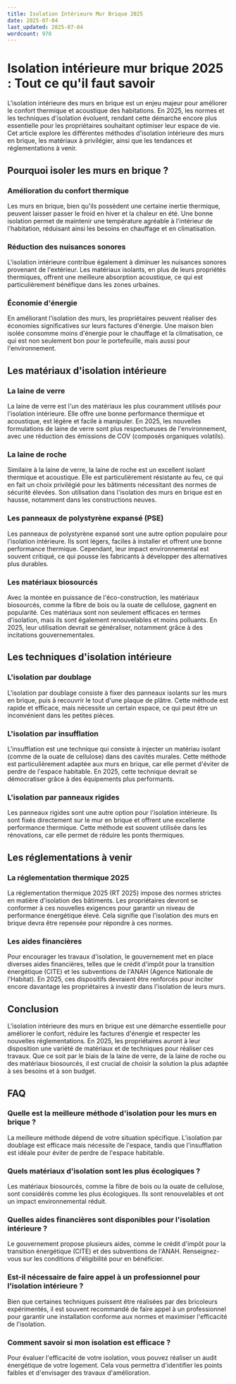 ```yaml
---
title: Isolation Intérieure Mur Brique 2025
date: 2025-07-04
last_updated: 2025-07-04
wordcount: 978
---
```


# Isolation intérieure mur brique 2025 : Tout ce qu'il faut savoir

L'isolation intérieure des murs en brique est un enjeu majeur pour améliorer le confort thermique et acoustique des habitations. En 2025, les normes et les techniques d'isolation évoluent, rendant cette démarche encore plus essentielle pour les propriétaires souhaitant optimiser leur espace de vie. Cet article explore les différentes méthodes d'isolation intérieure des murs en brique, les matériaux à privilégier, ainsi que les tendances et réglementations à venir.

## Pourquoi isoler les murs en brique ?

### Amélioration du confort thermique

Les murs en brique, bien qu'ils possèdent une certaine inertie thermique, peuvent laisser passer le froid en hiver et la chaleur en été. Une bonne isolation permet de maintenir une température agréable à l'intérieur de l'habitation, réduisant ainsi les besoins en chauffage et en climatisation.

### Réduction des nuisances sonores

L'isolation intérieure contribue également à diminuer les nuisances sonores provenant de l'extérieur. Les matériaux isolants, en plus de leurs propriétés thermiques, offrent une meilleure absorption acoustique, ce qui est particulièrement bénéfique dans les zones urbaines.

### Économie d'énergie

En améliorant l'isolation des murs, les propriétaires peuvent réaliser des économies significatives sur leurs factures d'énergie. Une maison bien isolée consomme moins d'énergie pour le chauffage et la climatisation, ce qui est non seulement bon pour le portefeuille, mais aussi pour l'environnement.

## Les matériaux d'isolation intérieure

### La laine de verre

La laine de verre est l'un des matériaux les plus couramment utilisés pour l'isolation intérieure. Elle offre une bonne performance thermique et acoustique, est légère et facile à manipuler. En 2025, les nouvelles formulations de laine de verre sont plus respectueuses de l'environnement, avec une réduction des émissions de COV (composés organiques volatils).

### La laine de roche

Similaire à la laine de verre, la laine de roche est un excellent isolant thermique et acoustique. Elle est particulièrement résistante au feu, ce qui en fait un choix privilégié pour les bâtiments nécessitant des normes de sécurité élevées. Son utilisation dans l'isolation des murs en brique est en hausse, notamment dans les constructions neuves.

### Les panneaux de polystyrène expansé (PSE)

Les panneaux de polystyrène expansé sont une autre option populaire pour l'isolation intérieure. Ils sont légers, faciles à installer et offrent une bonne performance thermique. Cependant, leur impact environnemental est souvent critiqué, ce qui pousse les fabricants à développer des alternatives plus durables.

### Les matériaux biosourcés

Avec la montée en puissance de l'éco-construction, les matériaux biosourcés, comme la fibre de bois ou la ouate de cellulose, gagnent en popularité. Ces matériaux sont non seulement efficaces en termes d'isolation, mais ils sont également renouvelables et moins polluants. En 2025, leur utilisation devrait se généraliser, notamment grâce à des incitations gouvernementales.

## Les techniques d'isolation intérieure

### L'isolation par doublage

L'isolation par doublage consiste à fixer des panneaux isolants sur les murs en brique, puis à recouvrir le tout d'une plaque de plâtre. Cette méthode est rapide et efficace, mais nécessite un certain espace, ce qui peut être un inconvénient dans les petites pièces.

### L'isolation par insufflation

L'insufflation est une technique qui consiste à injecter un matériau isolant (comme de la ouate de cellulose) dans des cavités murales. Cette méthode est particulièrement adaptée aux murs en brique, car elle permet d'éviter de perdre de l'espace habitable. En 2025, cette technique devrait se démocratiser grâce à des équipements plus performants.

### L'isolation par panneaux rigides

Les panneaux rigides sont une autre option pour l'isolation intérieure. Ils sont fixés directement sur le mur en brique et offrent une excellente performance thermique. Cette méthode est souvent utilisée dans les rénovations, car elle permet de réduire les ponts thermiques.

## Les réglementations à venir

### La réglementation thermique 2025

La réglementation thermique 2025 (RT 2025) impose des normes strictes en matière d'isolation des bâtiments. Les propriétaires devront se conformer à ces nouvelles exigences pour garantir un niveau de performance énergétique élevé. Cela signifie que l'isolation des murs en brique devra être repensée pour répondre à ces normes.

### Les aides financières

Pour encourager les travaux d'isolation, le gouvernement met en place diverses aides financières, telles que le crédit d'impôt pour la transition énergétique (CITE) et les subventions de l'ANAH (Agence Nationale de l'Habitat). En 2025, ces dispositifs devraient être renforcés pour inciter encore davantage les propriétaires à investir dans l'isolation de leurs murs.

## Conclusion

L'isolation intérieure des murs en brique est une démarche essentielle pour améliorer le confort, réduire les factures d'énergie et respecter les nouvelles réglementations. En 2025, les propriétaires auront à leur disposition une variété de matériaux et de techniques pour réaliser ces travaux. Que ce soit par le biais de la laine de verre, de la laine de roche ou des matériaux biosourcés, il est crucial de choisir la solution la plus adaptée à ses besoins et à son budget.

## FAQ

### Quelle est la meilleure méthode d'isolation pour les murs en brique ?

La meilleure méthode dépend de votre situation spécifique. L'isolation par doublage est efficace mais nécessite de l'espace, tandis que l'insufflation est idéale pour éviter de perdre de l'espace habitable.

### Quels matériaux d'isolation sont les plus écologiques ?

Les matériaux biosourcés, comme la fibre de bois ou la ouate de cellulose, sont considérés comme les plus écologiques. Ils sont renouvelables et ont un impact environnemental réduit.

### Quelles aides financières sont disponibles pour l'isolation intérieure ?

Le gouvernement propose plusieurs aides, comme le crédit d'impôt pour la transition énergétique (CITE) et des subventions de l'ANAH. Renseignez-vous sur les conditions d'éligibilité pour en bénéficier.

### Est-il nécessaire de faire appel à un professionnel pour l'isolation intérieure ?

Bien que certaines techniques puissent être réalisées par des bricoleurs expérimentés, il est souvent recommandé de faire appel à un professionnel pour garantir une installation conforme aux normes et maximiser l'efficacité de l'isolation.

### Comment savoir si mon isolation est efficace ?

Pour évaluer l'efficacité de votre isolation, vous pouvez réaliser un audit énergétique de votre logement. Cela vous permettra d'identifier les points faibles et d'envisager des travaux d'amélioration.